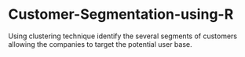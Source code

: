 # Customer-Segmentation-using-R
Using clustering technique identify the several segments of customers allowing the companies to target the potential user base.
